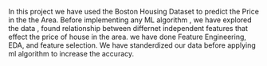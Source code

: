 In this project we have used the Boston Housing Dataset to predict the Price in the the Area.
Before implementing any ML algorithm , we have explored the data , found relationship between differnet independent features that effect the price of house in the area.
we have done Feature Engineering, EDA, and feature selection. We have standerdized our data before applying ml algorithm to increase the accuracy.
